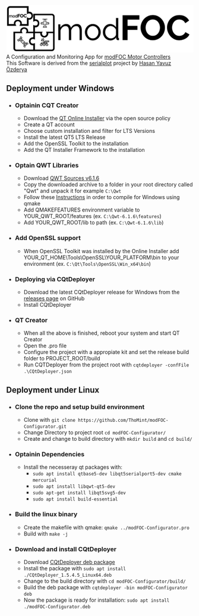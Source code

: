 ![modFOC](misc/modFOC-Logo-Outline.png)
A Configuration and Monitoring App for [modFOC Motor Controllers](https://github.com/ThoMint/modFOC)  
This Software is derived from the [serialplot](https://github.com/hyOzd/serialplot) project by [Hasan Yavuz Özderya](https://github.com/hyOzd)  

## Deployment under Windows

* ### Optainin CQT Creator

    - Download the [QT Online Installer](https://www.qt.io/download) via the open source policy
    - Create a QT account  
    - Choose custom installation and filter for LTS Versions
    - Install the latest QT5 LTS Release
    - Add the OpenSSL Toolkit to the installation
    - Add the QT Installer Framework to the installation

* ### Optain QWT Libraries

    - Download [QWT Sources v6.1.6](https://sourceforge.net/projects/qwt/files/qwt/6.1.6/qwt-6.1.6.zip/download)
    - Copy the downloaded archive to a folder in your root directory called "Qwt" and unpack it for example `C:\Qwt`
    - Follow these [Instructions](https://qwt.sourceforge.io/qwtinstall.html#qwtinstall-unix) in order to compile for Windows using qmake  
    - Add QMAKEFEATURES environment variable to YOUR_QWT_ROOT/features (ex. `C:\Qwt-6.1.6\features`)
    - Add YOUR_QWT_ROOT/lib to path (ex. `C:\Qwt-6.1.6\lib`)

* ### Add OpenSSL support
    - When OpenSSL Toolkit was installed by the Online Installer add YOUR_QT_HOME\Tools\OpenSSL\YOUR_PLATFORM\bin to your environment (ex. `C:\Qt\Tools\OpenSSL\Win_x64\bin`)

* ### Deploying via CQtDeployer

    - Download the latest CQtDeployer release for Windows from the [releases page](https://github.com/QuasarApp/CQtDeployer/releases) on GitHub
    - Install CQtDeployer

* ### QT Creator

    - When all the above is finished, reboot your system and start QT Creator  
    - Open the .pro file  
    - Configure the project with a appropiate kit and set the release build folder to PROJECT_ROOT/build  
    - Run CQTDeployer from the project root with `cqtdeployer -confFile .\CQtDeployer.json`

## Deployment under Linux

* ### Clone the repo and setup build environment

    - Clone with `git clone https://github.com/ThoMint/modFOC-Configurator.git`
    - Change Directory to project root `cd modFOC-Configurator/`
    - Create and change to build directory with `mkdir build` and `cd build/`

* ### Optainin Dependencies

    - Install the necesseray qt packages with:  
        - `sudo apt install qtbase5-dev libqt5serialport5-dev cmake mercurial`  
        - `sudo apt install libqwt-qt5-dev`  
        - `sudo apt-get install libqt5svg5-dev`
        - `sudo apt install build-essential`

* ### Build the linux binary

    - Create the makefile with qmake: `qmake ../modFOC-Configurator.pro`
    - Build with `make -j`

* ### Download and install CQtDeployer

    - Download [CQtDeployer deb package](https://github.com/QuasarApp/CQtDeployer/releases/download/1.5.4.5/CQtDeployer_1.5.4.5_Linux64.deb)
    - Install the package with `sudo apt install ./CQtDeployer_1.5.4.5_Linux64.deb`
    - Change to the build directory with `cd modFOC-Configurator/build/`
    - Build the deb package with `cqtdeployer -bin modFOC-Configurator deb`
    - Now the package is ready for installation: `sudo apt install ./modFOC-Configurator.deb`